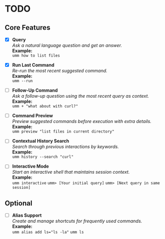 # TODO

## Core Features

- [x] **Query**  
       _Ask a natural language question and get an answer._  
       **Example:**  
       `umm how to list files`

- [x] **Run Last Command**  
       _Re-run the most recent suggested command._  
       **Example:**  
       `umm --run`

- [ ] **Follow-Up Command**  
       _Ask a follow-up question using the most recent query as context._  
       **Example:**  
       `umm + "what about with curl?"`

- [ ] **Command Preview**  
       _Preview suggested commands before execution with extra details._  
       **Example:**  
       `umm preview "list files in current directory"`

- [ ] **Contextual History Search**  
       _Search through previous interactions by keywords._  
       **Example:**  
       `umm history --search "curl"`

- [ ] **Interactive Mode**  
       _Start an interactive shell that maintains session context._  
       **Example:**  
       `umm interactive`
      `umm> [Your initial query]`
      `umm> [Next query in same session]`

## Optional

- [ ] **Alias Support**  
       _Create and manage shortcuts for frequently used commands._  
       **Example:**  
       `umm alias add ls="ls -la"`
      `umm ls`
